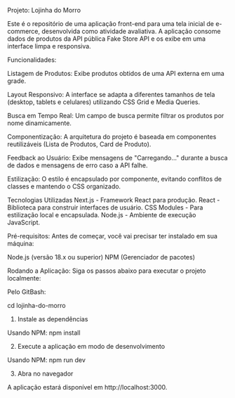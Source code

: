 Projeto: Lojinha do Morro

Este é o repositório de uma aplicação front-end para uma tela inicial de e-commerce, desenvolvida como atividade avaliativa. A aplicação consome dados de produtos da API pública Fake Store API e os exibe em uma interface limpa e responsiva.

Funcionalidades:

Listagem de Produtos: Exibe produtos obtidos de uma API externa em uma grade.

Layout Responsivo: A interface se adapta a diferentes tamanhos de tela (desktop, tablets e celulares) utilizando CSS Grid e Media Queries.

Busca em Tempo Real: Um campo de busca permite filtrar os produtos por nome dinamicamente.

Componentização: A arquitetura do projeto é baseada em componentes reutilizáveis (Lista de Produtos, Card de Produto).

Feedback ao Usuário: Exibe mensagens de "Carregando..." durante a busca de dados e mensagens de erro caso a API falhe.

Estilização: O estilo é encapsulado por componente, evitando conflitos de classes e mantendo o CSS organizado.

Tecnologias Utilizadas
Next.js - Framework React para produção.
React - Biblioteca para construir interfaces de usuário.
CSS Modules - Para estilização local e encapsulada.
Node.js - Ambiente de execução JavaScript.

Pré-requisitos:
Antes de começar, você vai precisar ter instalado em sua máquina:

Node.js (versão 18.x ou superior)
NPM (Gerenciador de pacotes)

Rodando a Aplicação:
Siga os passos abaixo para executar o projeto localmente:

Pelo GitBash:

cd lojinha-do-morro

1. Instale as dependências

Usando NPM:
npm install

2. Execute a aplicação em modo de desenvolvimento

Usando NPM:
npm run dev

3. Abra no navegador

A aplicação estará disponível em http://localhost:3000.
